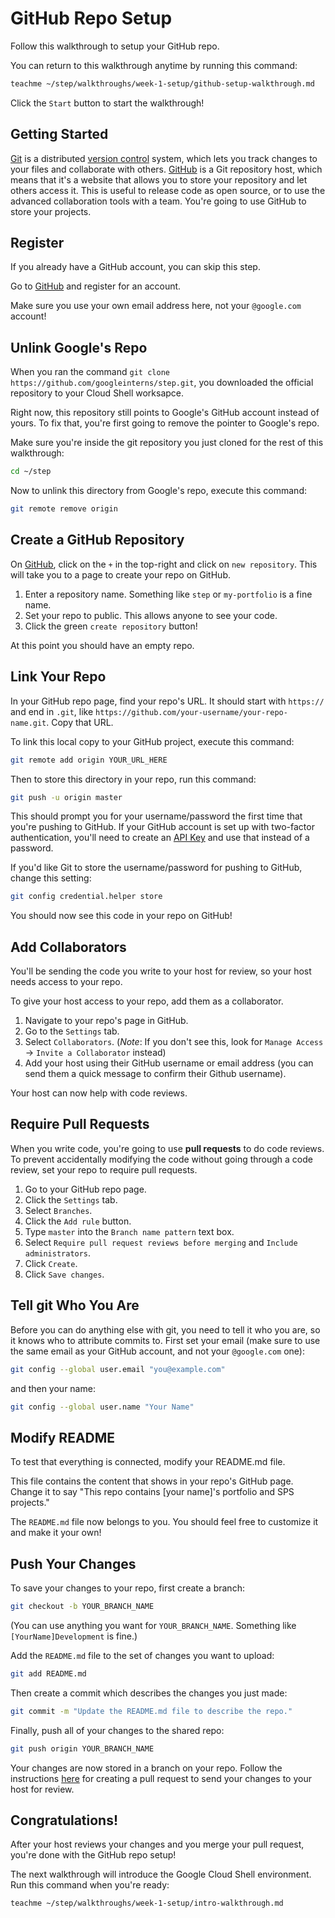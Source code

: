 # GitHub Repo Setup

Follow this walkthrough to setup your GitHub repo.

You can return to this walkthrough anytime by running this command:

```bash
teachme ~/step/walkthroughs/week-1-setup/github-setup-walkthrough.md
```

Click the `Start` button to start the walkthrough!

## Getting Started

[Git](https://git-scm.com/) is a distributed [version control](https://en.wikipedia.org/wiki/Version_control)
system, which lets you track changes to your files and collaborate with others.
[GitHub](https://github.com/) is a Git repository host, which means that it's a
website that allows you to store your repository and let others access it.
This is useful to release code as open source, or to use the advanced collaboration tools with a team.
You're going to use GitHub to store your projects.

## Register

If you already have a GitHub account, you can skip this step.

Go to [GitHub](https://github.com/) and register for an account.

Make sure you use your own email address here, not your `@google.com` account!

## Unlink Google's Repo

When you ran the command `git clone https://github.com/googleinterns/step.git`,
you downloaded the official repository to your Cloud Shell worksapce.

Right now, this repository still points to Google's GitHub account instead of yours.
To fix that, you're first going to remove the pointer to Google's repo.

Make sure you're inside the git repository you just cloned for the rest of
this walkthrough:

```bash
cd ~/step
```

Now to unlink this directory from Google's repo, execute this command:

```bash
git remote remove origin
```

## Create a GitHub Repository

On [GitHub](https://github.com/), click on the `+` in the top-right and click on
`new repository`. This will take you to a page to create your repo on GitHub.

1.  Enter a repository name. Something like `step` or
    `my-portfolio` is a fine name.
2.  Set your repo to public. This allows anyone to see your code.
3.  Click the green `create repository` button!

At this point you should have an empty repo.

## Link Your Repo

In your GitHub repo page, find your repo's URL. It should start with `https://`
and end in `.git`, like
`https://github.com/your-username/your-repo-name.git`. Copy that URL.

To link this local copy to your GitHub project, execute this command:

```bash
git remote add origin YOUR_URL_HERE
```

Then to store this directory in your repo, run this command:

```bash
git push -u origin master
```

This should prompt you for your username/password the first time that
you're pushing to GitHub. If your GitHub account is set up with two-factor
authentication, you'll need to create an [API Key](https://help.github.com/en/github/authenticating-to-github/creating-a-personal-access-token-for-the-command-line) and use that instead of a password.

If you'd like Git to store the username/password for pushing to GitHub, change this setting:

```bash
git config credential.helper store
```

You should now see this code in your repo on GitHub!

## Add Collaborators

You'll be sending the code you write to your host for review, so your host
needs access to your repo.

To give your host access to your repo, add them as a collaborator.

1.  Navigate to your repo's page in GitHub.
1.  Go to the `Settings` tab.
1.  Select `Collaborators`. (*Note*: If you don't see this,
    look for `Manage Access` -> `Invite a Collaborator` instead)
1.  Add your host using their GitHub username or email address (you can send them a quick message to confirm their Github username).

Your host can now help with code reviews.

## Require Pull Requests

When you write code, you're going to use **pull requests** to do code reviews.
To prevent accidentally modifying the code without going through a code review,
set your repo to require pull requests.

1.  Go to your GitHub repo page.
2.  Click the `Settings` tab.
3.  Select `Branches`.
4.  Click the `Add rule` button.
5.  Type `master` into the `Branch name pattern` text box.
6.  Select `Require pull request reviews before merging` and `Include
    administrators`.
7.  Click `Create`.
8.  Click `Save changes`.

## Tell git Who You Are

Before you can do anything else with git, you need to tell it who you are, so
it knows who to attribute commits to. First set your email (make sure to use
the same email as your GitHub account, and not your `@google.com` one):

```bash
git config --global user.email "you@example.com"
```

and then your name:

```bash
git config --global user.name "Your Name"
```

## Modify README

To test that everything is connected, modify your
<walkthrough-editor-open-file filePath="step/README.md">README.md</walkthrough-editor-open-file>
file.

This file contains the content that shows in your repo's GitHub page.
Change it to say "This repo contains [your name]'s portfolio and
SPS projects."

The `README.md` file now belongs to you. You should feel free to customize it
and make it your own!

## Push Your Changes

To save your changes to your repo, first create a branch:

```bash
git checkout -b YOUR_BRANCH_NAME
```

(You can use anything you want for `YOUR_BRANCH_NAME`. Something like
`[YourName]Development` is fine.)

Add the `README.md` file to the set of changes you want to upload:

```bash
git add README.md
```

Then create a commit which describes the changes you just made:

```bash
git commit -m "Update the README.md file to describe the repo."
```

Finally, push all of your changes to the shared repo:

```bash
git push origin YOUR_BRANCH_NAME
```

Your changes are now stored in a branch on your repo. Follow the instructions
[here](https://help.github.com/en/github/collaborating-with-issues-and-pull-requests/creating-a-pull-request)
for creating a pull request to send your changes to your host for review.

## Congratulations!

<walkthrough-conclusion-trophy></walkthrough-conclusion-trophy>

After your host reviews your changes and you merge your pull request, you're
done with the GitHub repo setup!

The next walkthrough will introduce the Google Cloud Shell environment. Run this
command when you're ready:

```bash
teachme ~/step/walkthroughs/week-1-setup/intro-walkthrough.md
```
